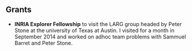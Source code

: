 ## Grants

- **INRIA Explorer Fellowship** to visit the LARG group headed by Peter Stone at the university of Texas at Austin. I visited for a month in September 2014 and worked on adhoc team problems with Sammuel Barret and Peter Stone.
